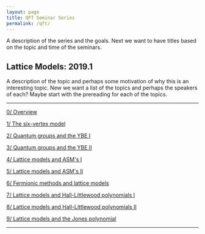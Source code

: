 ```yaml
---
layout: page
title: QFT Seminar Series
permalink: /qft/
---
```


A description of the series and the goals. Next we want to have titles based on the topic and time of the seminars.

## Lattice Models: 2019.1

A description of the topic and perhaps some motivation of why this is an interesting topic. New we want a list of the topics and perhaps the speakers of each? Maybe start with the prereading for each of the topics.

---

[0/ Overview](overview.md)

[1/ The six-vertex model](six-vertex-model.md)

[2/ Quantum groups and the YBE I](quantum-groups-ybe-i.md)

[3/ Quantum groups and the YBE II](quantum-groups-ybe-ii.md)

[4/ Lattice models and ASM's I](lattice-models-asms-i.md)

[5/ Lattice models and ASM's II](lattice-models-asms-ii.md)

[6/ Fermionic methods and lattice models](fermionic-methods-lattice-models.md)

[7/ Lattice models and Hall-Littlewood polynomials I](lattice-models-hall-littlewood-polynomials-i.md)

[8/ Lattice models and Hall-Littlewood polynomials II](lattice-models-hall-littlewood-polynomials-ii.md)

[9/ Lattice models and the Jones polynomial](lattice-models-jones-polynomial.md)

---